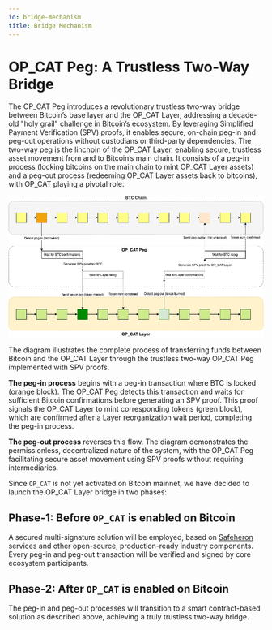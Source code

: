 ```yaml
---
id: bridge-mechanism
title: Bridge Mechanism
---
```


# OP_CAT Peg: A Trustless Two-Way Bridge

The OP_CAT Peg introduces a revolutionary trustless two-way bridge between Bitcoin’s base layer and the OP_CAT Layer, addressing a decade-old "holy grail" challenge in Bitcoin’s ecosystem. By leveraging Simplified Payment Verification (SPV) proofs, it enables secure, on-chain peg-in and peg-out operations without custodians or third-party dependencies. The two-way peg is the linchpin of the OP_CAT Layer, enabling secure, trustless asset movement from and to Bitcoin’s main chain. It consists of a peg-in process (locking bitcoins on the main chain to mint OP_CAT Layer assets) and a peg-out process (redeeming OP_CAT Layer assets back to bitcoins), with OP_CAT playing a pivotal role.


![](../../static/img/bridge.png)

The diagram illustrates the complete process of transferring funds between Bitcoin and the OP_CAT Layer through the trustless two-way OP_CAT Peg implemented with SPV proofs. 

**The peg-in process** begins with a peg-in transaction where BTC is locked (orange block). The OP_CAT Peg detects this transaction and waits for sufficient Bitcoin confirmations before generating an SPV proof. This proof signals the OP_CAT Layer to mint corresponding tokens (green block), which are confirmed after a Layer reorganization wait period, completing the peg-in process.

**The peg-out process** reverses this flow. The diagram demonstrates the permissionless, decentralized nature of the system, with the OP_CAT Peg facilitating secure asset movement using SPV proofs without requiring intermediaries.

Since `OP_CAT` is not yet activated on Bitcoin mainnet, we have decided to launch the OP_CAT Layer bridge in two phases:

## Phase-1: Before `OP_CAT` is enabled on Bitcoin

A secured multi-signature solution will be employed, based on [Safeheron](https://safeheron.com/) services and other open-source, production-ready industry components. Every peg-in and peg-out transaction will be verified and signed by core ecosystem participants.

## Phase-2: After `OP_CAT` is enabled on Bitcoin

The peg-in and peg-out processes will transition to a smart contract-based solution as described above, achieving a truly trustless two-way bridge.